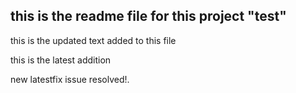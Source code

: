 ## this is the readme file for this project "test"

this is the updated text added to this file

this is the latest addition

new latestfix issue resolved!.
